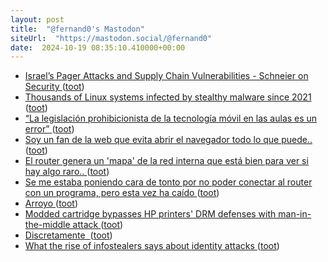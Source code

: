 ```yaml
---
layout: post
title:  "@fernand0's Mastodon"
siteUrl:  "https://mastodon.social/@fernand0"
date:  2024-10-19 08:35:10.410000+00:00
---
```

*  [Israel’s Pager Attacks and Supply Chain Vulnerabilities - Schneier on Security ](https://www.schneier.com/blog/archives/2024/09/israels-pager-attacks.htm) ([toot](https://mastodon.social/@fernand0/113333168400477288))
*  [Thousands of Linux systems infected by stealthy malware since 2021 ](https://arstechnica.com/security/2024/10/persistent-stealthy-linux-malware-has-infected-thousands-since-2021) ([toot](https://mastodon.social/@fernand0/113332273519605352))
*  [“La legislación prohibicionista de la tecnología móvil en las aulas es un error” ](https://www.educaciontrespuntocero.com/entrevistas/manuel-area-moreira) ([toot](https://mastodon.social/@fernand0/113331406325023862))
*  [Soy un fan de la web que evita abrir el navegador todo lo que puede.. ](https://mastodon.social/@fernand0/113329984483781306) ([toot](https://mastodon.social/@fernand0/113329984483781306))
*  [El router genera un &#39;mapa&#39; de la red interna que está bien para ver si hay algo raro.. ](https://mastodon.social/@fernand0/113329979953112229) ([toot](https://mastodon.social/@fernand0/113329979953112229))
*  [Se me estaba poniendo cara de tonto por no poder conectar al router con un programa, pero esta vez ha caído ](https://mastodon.social/@fernand0/113329962339012534) ([toot](https://mastodon.social/@fernand0/113329962339012534))
*  [Arroyo ](https://www.flickr.com/photos/fernand0/54052106748) ([toot](https://mastodon.social/@fernand0/113329678041633969))
*  [Modded cartridge bypasses HP printers' DRM defenses with man-in-the-middle attack ](https://www.techspot.com/news/104922-modded-cartridge-bypasses-hp-printers-drm-defenses-man.htm) ([toot](https://mastodon.social/@fernand0/113329581333825097))
*  [Discretamente  ](https://avecesunafoto.wordpress.com/2024/10/18/discretamente) ([toot](https://mastodon.social/@fernand0/113329519024858900))
*  [What the rise of infostealers says about identity attacks ](https://pushsecurity.com/blog/what-the-rise-of-infostealers-says-about-identity-attacks/#id-the-state-of-infostealers-toda) ([toot](https://mastodon.social/@fernand0/113329372778918203))
